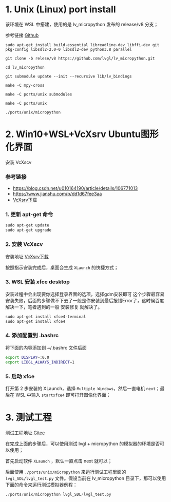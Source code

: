 
# 1. Unix (Linux) port install

该环境在 WSL 中搭建，使用的是 lv_micropython 发布的 release/v8 分支；

参考链接 [Github](https://github.com/lvgl/lv_micropython/tree/release/v8?tab=readme-ov-file)

~~~
sudo apt-get install build-essential libreadline-dev libffi-dev git pkg-config libsdl2-2.0-0 libsdl2-dev python3.8 parallel
 
git clone -b relese/v8 https://github.com/lvgl/lv_micropython.git

cd lv_micropython

git submodule update --init --recursive lib/lv_bindings

make -C mpy-cross

make -C ports/unix submodules

make -C ports/unix

./ports/unix/micropython
~~~

# 2. Win10+WSL+VcXsrv Ubuntu图形化界面

安装 VcXscv 

### 参考链接

- https://blog.csdn.net/u010164190/article/details/106771013
- https://www.jianshu.com/p/dd1d67fee3aa
- [VcXsrv下载](https://sourceforge.net/projects/vcxsrv/)

### 1. 更新 apt-get 命令

~~~csharp
sudo apt-get update
sudo apt-get upgrade
~~~

### 2. 安装 VcXscv

安装地址 [VcXsrv下载](https://sourceforge.net/projects/vcxsrv/)

按照指示安装完成后，桌面会生成 `XLaunch` 的快捷方式；

### 3. WSL 安装 xfce desktop

安装过程中会出现要你选择登录界面的选项，选择gdm安装即可  这个步骤最容易安装失败，后面的步骤做不下去了一般是你安装到最后报错Error了，这时候百度解决一下，笔者遇到的一般 安装修复 就解决了。

~~~csharp
sudo apt-get install xfce4-terminal
sudo apt-get install xfce4
~~~

### 4. 添加配置到 .bashrc

将下面的内容添加到 ~/.bashrc 文件后面
~~~bash
export DISPLAY=:0.0
export LIBGL_ALWAYS_INDIRECT=1
~~~

### 5. 启动 xfce

打开第 2 步安装的 XLaunch，选择 `Multiple Windows`，然后一直电机 `next`；最后在 WSL 中输入 `startxfce4` 即可打开图像化界面；


# 3. 测试工程

测试工程地址 [Gitee](https://github.com/lvgl/lv_micropython/tree/release/v8?tab=readme-ov-file)

在完成上面的步骤后，可以使用测试 lvgl + micropython 的模拟器的环境是否可以使用；

首先启动软件 `XLaunch` ，默认一直点击 next 就可以；

后面使用 `./ports/unix/micropython` 来运行测试工程里面的 `lvgl_SDL/lvgl_test.py` 文件。假设当前在 lv_micropython 目录下，那可以使用下面的命令来运行测试模拟器例程：

~~~python
./ports/unix/micropython lvgl_SDL/lvgl_test.py
~~~

